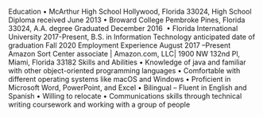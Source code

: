 Education
•	McArthur High School Hollywood, Florida 33024, High School Diploma received June 2013
•	Broward College Pembroke Pines, Florida 33024, A.A. degree Graduated December 2016 
•	Florida International University 2017-Present, B.S. in Information Technology anticipated date of graduation Fall 2020 
Employment Experience
August 2017 –Present
Amazon Sort Center associate | Amazon.com, LLC| 1900 NW 132nd Pl, Miami, Florida 33182
Skills and Abilities
•	Knowledge of java and familiar with other object-oriented programming languages
•	Comfortable with different operating systems like macOS and Windows
•	Proficient in Microsoft Word, PowerPoint, and Excel
•	Bilingual – Fluent in English and Spanish
•	Willing to relocate
•	 Communications skills through technical writing coursework and working with a group of people
